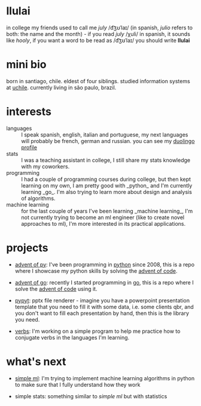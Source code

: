 # llulai
in college my friends used to call me _july_ /d͡ʒʊˈlaɪ/ (in spanish, _julio_ refers
to both: the name and the month) - if you read _july_ /χuli/ in spanish, it sounds
like _hooly_, if you want a word to be read as /d͡ʒʊˈlaɪ/ you should write **llulai**

# mini bio
born in santiago, chile. eldest of four siblings. studied information systems at
[uchile](http://www.uchile.cl/). currently living in são paulo, brazil.

# interests
<dl>
  <dt>languages</dt>
  <dd>I speak spanish, english, italian and portuguese, my next languages will
      probably be french, german and russian. you can see my
      <a href="https://www.duolingo.com/llulai">duolingo profile</a>
  </dd>
  
  <dt>stats</dt>
  <dd>
      I was a teaching assistant in college, I still share my stats knowledge
      with my coworkers.
  </dd>
  
  <dt>programming</dt>
  <dd>I had a couple of programming courses during college, but then kept
      learning on my own, I am pretty good with _python_ and I'm currently learning _go_.
      I'm also trying to learn more about design and analysis of algorithms.
  </dd>

  <dt>machine learning</dt>
  <dd>for the last couple of years I've been learning _machine learning_,
      I'm not currently trying to become an ml engineer (like to create novel approaches to ml),
      I'm more interested in its practical applications.
  </dd>
</dl>

# projects

- [advent of py](https://github.com/llulai/advent_of_py): I've been programming in
[python](https://www.python.org/)
since 2008, this is a repo where I showcase my python skills by solving the
[advent of code](https://adventofcode.com).

- [advent of go](https://github.com/llulai/advent_of_go): recently I started programming in
[go](https://golang.org/), this is a repo where I solve the
[advent of code](https://adventofcode.com) using it.

- [pypyt](https://github.com/llulai/pypyt): pptx file renderer - imagine you have a
powerpoint presentation template that you need to fill it with some data, i.e. some
clients qbr, and you don't want to fill each presentation by hand, then this is 
the library you need.

- [verbs](https://github.com/llulai/verbs): I'm working on a simple program to help me
practice how to conjugate verbs in the languages I'm learning.


# what's next

- [simple ml](https://github.com/llulai/simple_ml): I'm trying to implement machine
learning algorithms in python to make sure that I fully understand how they work

- simple stats: something similar to _simple ml_ but with statistics
